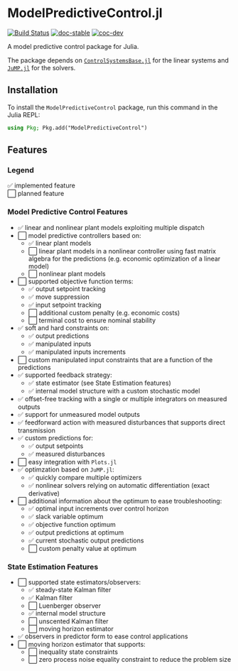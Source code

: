 # ModelPredictiveControl.jl

[![Build Status](https://github.com/franckgaga/ModelPredictiveControl.jl/actions/workflows/CI.yml/badge.svg?branch=main)](https://github.com/franckgaga/ModelPredictiveControl.jl/actions/workflows/CI.yml?query=branch%3Amain)
[![doc-stable](https://img.shields.io/badge/docs-stable-blue.svg)](https://franckgaga.github.io/ModelPredictiveControl.jl/stable)
[![coc-dev](https://img.shields.io/badge/docs-dev-blue.svg)](https://franckgaga.github.io/ModelPredictiveControl.jl/dev)

A model predictive control package for Julia.

The package depends on [`ControlSystemsBase.jl`](https://github.com/JuliaControl/ControlSystems.jl)
for the linear systems and [`JuMP.jl`](https://github.com/jump-dev/JuMP.jl) for the solvers.

## Installation

To install the `ModelPredictiveControl` package, run this command in the Julia REPL:

```julia
using Pkg; Pkg.add("ModelPredictiveControl")
```

## Features

### Legend

✅ implemented feature  
⬜ planned feature

### Model Predictive Control Features

- ✅ linear and nonlinear plant models exploiting multiple dispatch
- ⬜ model predictive controllers based on:
  - ✅ linear plant models
  - ⬜ linear plant models in a nonlinear controller using fast matrix algebra for the
       predictions (e.g. economic optimization of a linear model)
  - ⬜ nonlinear plant models
- ⬜ supported objective function terms:
  - ✅ output setpoint tracking
  - ✅ move suppression
  - ✅ input setpoint tracking
  - ⬜ additional custom penalty (e.g. economic costs)
  - ⬜ terminal cost to ensure nominal stability
- ✅ soft and hard constraints on:
  - ✅ output predictions
  - ✅ manipulated inputs
  - ✅ manipulated inputs increments
- ⬜ custom manipulated input constraints that are a function of the predictions
- ✅ supported feedback strategy:
  - ✅ state estimator (see State Estimation features)
  - ✅ internal model structure with a custom stochastic model
- ✅ offset-free tracking with a single or multiple integrators on measured outputs
- ✅ support for unmeasured model outputs
- ✅ feedforward action with measured disturbances that supports direct transmission
- ✅ custom predictions for:
  - ✅ output setpoints
  - ✅ measured disturbances
- ⬜ easy integration with `Plots.jl`
- ✅ optimzation based on `JuMP.jl`:
  - ✅ quickly compare multiple optimizers
  - ✅ nonlinear solvers relying on automatic differentiation (exact derivative)
- ⬜ additional information about the optimum to ease troubleshooting:
  - ✅ optimal input increments over control horizon
  - ✅ slack variable optimum
  - ✅ objective function optimum
  - ✅ output predictions at optimum
  - ✅ current stochastic output predictions
  - ⬜ custom penalty value at optimum

### State Estimation Features

- ⬜ supported state estimators/observers:
  - ✅ steady-state Kalman filter
  - ✅ Kalman filter
  - ⬜ Luenberger observer
  - ✅ internal model structure
  - ⬜ unscented Kalman filter
  - ⬜ moving horizon estimator
- ✅ observers in predictor form to ease  control applications
- ⬜ moving horizon estimator that supports:
  - ⬜ inequality state constraints
  - ⬜ zero process noise equality constraint to reduce the problem size
